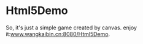 # Html5Demo
  So, it's just a simple game created by canvas.
  enjoy it:www.wangkaibin.cn:8080/Html5Demo.
